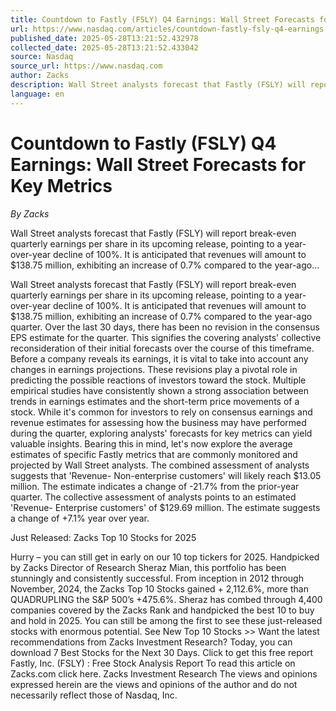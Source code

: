 ```yaml
---
title: Countdown to Fastly (FSLY) Q4 Earnings: Wall Street Forecasts for Key Metrics
url: https://www.nasdaq.com/articles/countdown-fastly-fsly-q4-earnings-wall-street-forecasts-key-metrics
published_date: 2025-05-28T13:21:52.432978
collected_date: 2025-05-28T13:21:52.433042
source: Nasdaq
source_url: https://www.nasdaq.com
author: Zacks
description: Wall Street analysts forecast that Fastly (FSLY) will report break-even quarterly earnings per share in its upcoming release, pointing to a year-over-year decline of 100%. It is anticipated that revenues will amount to $138.75 million, exhibiting an increase of 0.7% compared to the year-ago...
language: en
---
```


# Countdown to Fastly (FSLY) Q4 Earnings: Wall Street Forecasts for Key Metrics

*By Zacks*

Wall Street analysts forecast that Fastly (FSLY) will report break-even quarterly earnings per share in its upcoming release, pointing to a year-over-year decline of 100%. It is anticipated that revenues will amount to $138.75 million, exhibiting an increase of 0.7% compared to the year-ago...

Wall Street analysts forecast that Fastly (FSLY) will report break-even quarterly earnings per share in its upcoming release, pointing to a year-over-year decline of 100%. It is anticipated that revenues will amount to $138.75 million, exhibiting an increase of 0.7% compared to the year-ago quarter. Over the last 30 days, there has been no revision in the consensus EPS estimate for the quarter. This signifies the covering analysts' collective reconsideration of their initial forecasts over the course of this timeframe. 
 Before a company reveals its earnings, it is vital to take into account any changes in earnings projections. These revisions play a pivotal role in predicting the possible reactions of investors toward the stock. Multiple empirical studies have consistently shown a strong association between trends in earnings estimates and the short-term price movements of a stock. While it's common for investors to rely on consensus earnings and revenue estimates for assessing how the business may have performed during the quarter, exploring analysts' forecasts for key metrics can yield valuable insights. Bearing this in mind, let's now explore the average estimates of specific Fastly metrics that are commonly monitored and projected by Wall Street analysts. The combined assessment of analysts suggests that 'Revenue- Non-enterprise customers' will likely reach $13.05 million. The estimate indicates a change of -21.7% from the prior-year quarter. The collective assessment of analysts points to an estimated 'Revenue- Enterprise customers' of $129.69 million. The estimate suggests a change of +7.1% year over year. 
 
Just Released: Zacks Top 10 Stocks for 2025 
 
Hurry – you can still get in early on our 10 top tickers for 2025. Handpicked by Zacks Director of Research Sheraz Mian, this portfolio has been stunningly and consistently successful. From inception in 2012 through November, 2024, the Zacks Top 10 Stocks gained + 2,112.6%, more than QUADRUPLING the S&amp;P 500’s +475.6%. Sheraz has combed through 4,400 companies covered by the Zacks Rank and handpicked the best 10 to buy and hold in 2025. You can still be among the first to see these just-released stocks with enormous potential. 
 See New Top 10 Stocks &gt;&gt; Want the latest recommendations from Zacks Investment Research? Today, you can download 7 Best Stocks for the Next 30 Days. Click to get this free report Fastly, Inc. (FSLY) : Free Stock Analysis Report To read this article on Zacks.com click here. Zacks Investment Research 
 The views and opinions expressed herein are the views and opinions of the author and do not necessarily reflect those of Nasdaq, Inc.